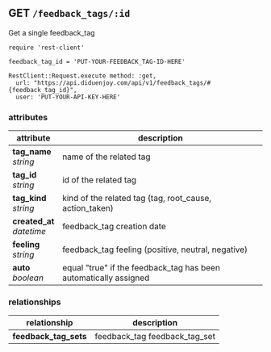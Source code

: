 ## GET `/feedback_tags/:id`

Get a single feedback_tag


```ruby--Rails
require 'rest-client'

feedback_tag_id = 'PUT-YOUR-FEEDBACK_TAG-ID-HERE'

RestClient::Request.execute method: :get,
  url: "https://api.diduenjoy.com/api/v1/feedback_tags/#{feedback_tag_id}",
  user: 'PUT-YOUR-API-KEY-HERE'
```

### attributes

attribute          | description
------------- | -------------
__tag_name__<br>_string_ | name of the related tag
__tag_id__<br>_string_ | id of the related tag
__tag_kind__<br>_string_ | kind of the related tag (tag, root_cause, action_taken)
__created_at__<br>_datetime_  | feedback_tag creation date
__feeling__<br>_string_ | feedback_tag feeling (positive, neutral, negative)
__auto__<br>_boolean_ | equal "true" if the feedback_tag has been automatically assigned

### relationships

relationship          | description
------------------------------ | -------------
__feedback_tag_sets__  | feedback_tag feedback_tag_set
